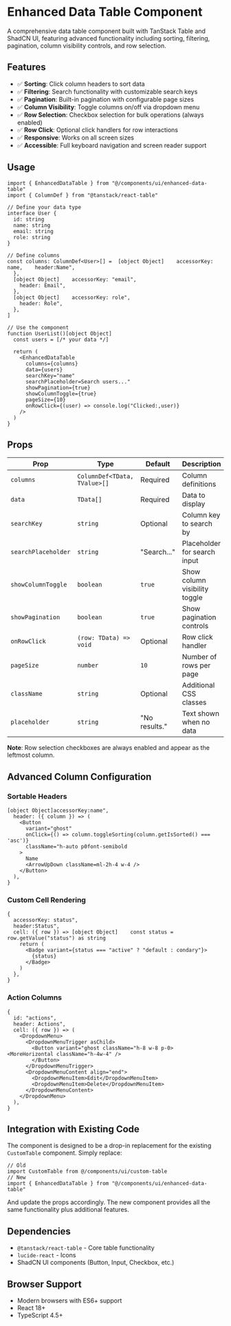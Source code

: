 # Enhanced Data Table Component

A comprehensive data table component built with TanStack Table and ShadCN UI, featuring advanced functionality including sorting, filtering, pagination, column visibility controls, and row selection.

## Features

- ✅ **Sorting**: Click column headers to sort data
- ✅ **Filtering**: Search functionality with customizable search keys
- ✅ **Pagination**: Built-in pagination with configurable page sizes
- ✅ **Column Visibility**: Toggle columns on/off via dropdown menu
- ✅ **Row Selection**: Checkbox selection for bulk operations (always enabled)
- ✅ **Row Click**: Optional click handlers for row interactions
- ✅ **Responsive**: Works on all screen sizes
- ✅ **Accessible**: Full keyboard navigation and screen reader support

## Usage

```tsx
import { EnhancedDataTable } from "@/components/ui/enhanced-data-table"
import { ColumnDef } from "@tanstack/react-table"

// Define your data type
interface User {
  id: string
  name: string
  email: string
  role: string
}

// Define columns
const columns: ColumnDef<User>[] =  [object Object]    accessorKey: name,    header:Name",
  },
  [object Object]    accessorKey: "email", 
    header: Email",
  },
  [object Object]    accessorKey: role",
    header: Role",
  },
]

// Use the component
function UserList()[object Object]
  const users = [/* your data */]
  
  return (
    <EnhancedDataTable
      columns={columns}
      data={users}
      searchKey="name"
      searchPlaceholder=Search users..."
      showPagination={true}
      showColumnToggle={true}
      pageSize={10}
      onRowClick={(user) => console.log("Clicked:,user)}
    />
  )
}
```

## Props

| Prop | Type | Default | Description |
|------|------|---------|-------------|
| `columns` | `ColumnDef<TData, TValue>[]` | Required | Column definitions |
| `data` | `TData[]` | Required | Data to display |
| `searchKey` | `string` | Optional | Column key to search by |
| `searchPlaceholder` | `string` | "Search..." | Placeholder for search input |
| `showColumnToggle` | `boolean` | `true` | Show column visibility toggle |
| `showPagination` | `boolean` | `true` | Show pagination controls |
| `onRowClick` | `(row: TData) => void` | Optional | Row click handler |
| `pageSize` | `number` | `10` | Number of rows per page |
| `className` | `string` | Optional | Additional CSS classes |
| `placeholder` | `string` | "No results." | Text shown when no data |

**Note**: Row selection checkboxes are always enabled and appear as the leftmost column.

## Advanced Column Configuration

### Sortable Headers
```tsx
[object Object]accessorKey:name",
  header: ({ column }) => (
    <Button
      variant="ghost"
      onClick={() => column.toggleSorting(column.getIsSorted() === 'asc')}
      className="h-auto p0font-semibold
    >
      Name
      <ArrowUpDown className=ml-2h-4 w-4 />
    </Button>
  ),
}
```

### Custom Cell Rendering
```tsx
{
  accessorKey: status",
  header:Status",
  cell: ({ row }) => [object Object]    const status = row.getValue("status") as string
    return (
      <Badge variant={status === "active" ? "default : condary"}>
        {status}
      </Badge>
    )
  },
}
```

### Action Columns
```tsx
{
  id: "actions",
  header: Actions",
  cell: ({ row }) => (
    <DropdownMenu>
      <DropdownMenuTrigger asChild>
        <Button variant="ghost className="h-8 w-8 p-0>   <MoreHorizontal className="h-4w-4" />
        </Button>
      </DropdownMenuTrigger>
      <DropdownMenuContent align="end">
        <DropdownMenuItem>Edit</DropdownMenuItem>
        <DropdownMenuItem>Delete</DropdownMenuItem>
      </DropdownMenuContent>
    </DropdownMenu>
  ),
}
```

## Integration with Existing Code

The component is designed to be a drop-in replacement for the existing `CustomTable` component. Simply replace:

```tsx
// Old
import CustomTable from @/components/ui/custom-table
// New  
import { EnhancedDataTable } from "@/components/ui/enhanced-data-table"
```

And update the props accordingly. The new component provides all the same functionality plus additional features.

## Dependencies

- `@tanstack/react-table` - Core table functionality
- `lucide-react` - Icons
- ShadCN UI components (Button, Input, Checkbox, etc.)

## Browser Support

- Modern browsers with ES6+ support
- React 18+
- TypeScript 4.5+ 